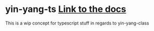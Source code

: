 # yin-yang-ts [Link to the docs](https://docs.danno3817.ca)

This is a wip concept for typescript stuff in regards to yin-yang-class
